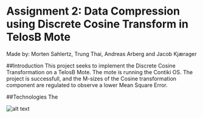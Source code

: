 # Assignment 2: Data Compression using Discrete Cosine Transform in TelosB Mote
Made by: Morten Sahlertz, Trung Thai, Andreas Arberg and Jacob Kjærager

##Introduction
This project seeks to implement the Discrete Cosine Transformation on a TelosB Mote. The mote is running the Contiki OS. 
The project is successfull, and the M-sizes of the Cosine transformation component are regulated to observe a lower Mean Square Error.


##Technologies 
The 


![alt text](https://github.com/Dudeslam/Wu-Tan-Lan/tree/master/Assignment2/Illustrations/DCT_code.PNG?raw=true)
